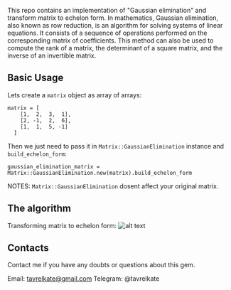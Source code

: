 This repo contains an implementation of "Gaussian elimination" and transform matrix to echelon form.
In mathematics, Gaussian elimination, also known as row reduction, is an algorithm for solving systems of linear equations. It consists of a sequence of operations performed on the corresponding matrix of coefficients. This method can also be used to compute the rank of a matrix, the determinant of a square matrix, and the inverse of an invertible matrix. 


## Basic Usage

Lets create a `matrix` object as array of arrays:

    matrix = [
        [1,  2,  3,  1],
        [2, -1,  2,  6],
        [1,  1,  5, -1]
      ]

Then we just need to pass it in `Matrix::GaussianElimination` instance and `build_echelon_form`:

    gaussian_elimination_matrix = Matrix::GaussianElimination.new(matrix).build_echelon_form

NOTES: `Matrix::GaussianElimination` dosent affect your original matrix.


## The algorithm

Transforming matrix to echelon form:
![alt text](https://i.stack.imgur.com/9YP3M.png)

## Contacts

Contact me if you have any doubts or questions about this gem.

Email: tavrelkate@gmail.com
Telegram: @tavrelkate